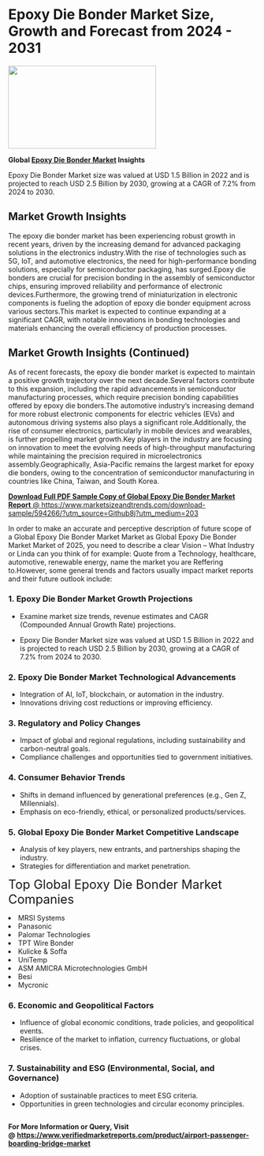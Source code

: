 <H1>Epoxy Die Bonder Market Size, Growth and Forecast from 2024 - 2031</H1><img class="aligncenter size-medium wp-image-584254" src="https://thirdeyenews.in/wp-content/uploads/2024/09/Global-Market-Research-300x168.jpeg" alt="" width="300" height="168" /><p><strong>Global&nbsp;<a href="https://www.marketsizeandtrends.com/download-sample/594266/?utm_source=Github8j?utm_medium=203">Epoxy Die Bonder Market</a> Insights</strong></p><p>Epoxy Die Bonder Market size was valued at USD 1.5 Billion in 2022 and is projected to reach USD 2.5 Billion by 2030, growing at a CAGR of 7.2% from 2024 to 2030.</p><p><h2>Market Growth Insights</h2> <p>The epoxy die bonder market has been experiencing robust growth in recent years, driven by the increasing demand for advanced packaging solutions in the electronics industry.With the rise of technologies such as 5G, IoT, and automotive electronics, the need for high-performance bonding solutions, especially for semiconductor packaging, has surged.Epoxy die bonders are crucial for precision bonding in the assembly of semiconductor chips, ensuring improved reliability and performance of electronic devices.Furthermore, the growing trend of miniaturization in electronic components is fueling the adoption of epoxy die bonder equipment across various sectors.This market is expected to continue expanding at a significant CAGR, with notable innovations in bonding technologies and materials enhancing the overall efficiency of production processes.</p> <p><a href="download_sample_link"></a></p> <h2>Market Growth Insights (Continued)</h2> <p>As of recent forecasts, the epoxy die bonder market is expected to maintain a positive growth trajectory over the next decade.Several factors contribute to this expansion, including the rapid advancements in semiconductor manufacturing processes, which require precision bonding capabilities offered by epoxy die bonders.The automotive industry’s increasing demand for more robust electronic components for electric vehicles (EVs) and autonomous driving systems also plays a significant role.Additionally, the rise of consumer electronics, particularly in mobile devices and wearables, is further propelling market growth.Key players in the industry are focusing on innovation to meet the evolving needs of high-throughput manufacturing while maintaining the precision required in microelectronics assembly.Geographically, Asia-Pacific remains the largest market for epoxy die bonders, owing to the concentration of semiconductor manufacturing in countries like China, Taiwan, and South Korea.</p> <p><a href="get_more_link"></p><p><span class=""><strong>Download Full PDF Sample Copy of Global Epoxy Die Bonder Market Report</strong> @ <a href="https://www.marketsizeandtrends.com/download-sample/594266/?utm_source=Github8j?utm_medium=203" target="_blank">https://www.marketsizeandtrends.com/download-sample/594266/?utm_source=Github8j?utm_medium=203</a></span></p><p>In order to make an accurate and perceptive description of future scope of a Global&nbsp;Epoxy Die Bonder Market Market as Global&nbsp;Epoxy Die Bonder Market Market of 2025, you need to describe a clear Vision &ndash; What Industry or Linda can you think of for example: Quote from a Technology, healthcare, automotive, renewable energy, name the market you are Reffering to.However, some general trends and factors usually impact market reports and their future outlook include:</p><h3>1.&nbsp;<strong>Epoxy Die Bonder Market Growth Projections</strong></h3><ul><li>Examine market size trends, revenue estimates and CAGR (Compounded Annual Growth Rate) projections.</li><li><p>Epoxy Die Bonder Market size was valued at USD 1.5 Billion in 2022 and is projected to reach USD 2.5 Billion by 2030, growing at a CAGR of 7.2% from 2024 to 2030.</p></li></ul><h3>2.&nbsp;<strong>Epoxy Die Bonder Market Technological Advancements</strong></h3><ul><li>Integration of AI, IoT, blockchain, or automation in the industry.</li><li>Innovations driving cost reductions or improving efficiency.</li></ul><h3>3.&nbsp;<strong>Regulatory and Policy Changes</strong></h3><ul><li>Impact of global and regional regulations, including sustainability and carbon-neutral goals.</li><li>Compliance challenges and opportunities tied to government initiatives.</li></ul><h3>4.&nbsp;<strong>Consumer Behavior Trends</strong></h3><ul><li>Shifts in demand influenced by generational preferences (e.g., Gen Z, Millennials).</li><li>Emphasis on eco-friendly, ethical, or personalized products/services.</li></ul><h3>5.&nbsp;<strong>Global Epoxy Die Bonder Market Competitive Landscape</strong></h3><ul><li>Analysis of key players, new entrants, and partnerships shaping the industry.</li><li>Strategies for differentiation and market penetration.</li></ul><p data-pm-slice="1 1 []"><span style="color: inherit; font-family: inherit; font-size: 25px;">Top Global Epoxy Die Bonder Market Companies</span></p><div class="" data-test-id=""><p><li>MRSI Systems</li><li> Panasonic</li><li> Palomar Technologies</li><li> TPT Wire Bonder</li><li> Kulicke & Soffa</li><li> UniTemp</li><li> ASM AMICRA Microtechnologies GmbH</li><li> Besi</li><li> Mycronic</li></p></div><h3>6.&nbsp;<strong>Economic and Geopolitical Factors</strong></h3><ul><li>Influence of global economic conditions, trade policies, and geopolitical events.</li><li>Resilience of the market to inflation, currency fluctuations, or global crises.</li></ul><h3>7.&nbsp;<strong>Sustainability and ESG (Environmental, Social, and Governance)</strong></h3><ul><li>Adoption of sustainable practices to meet ESG criteria.</li><li>Opportunities in green technologies and circular economy principles.</li></ul><h2><strong style="font-size: 14px;">For More Information or Query, Visit @&nbsp;</strong><a style="background-color: #ffffff; font-size: 14px;" href="https://www.marketsizeandtrends.com/report/epoxy-die-bonder-market/" target="_blank">https://www.verifiedmarketreports.com/product/airport-passenger-boarding-bridge-market</a></h2>